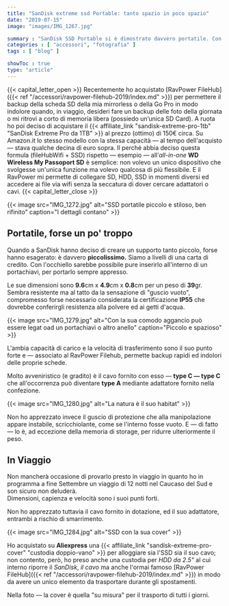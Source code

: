 ```yaml
---
title: "SanDisk extreme ssd Portable: tanto spazio in poco spazio"
date: "2019-07-15"
image: "images/IMG_1267.jpg"

summary : "SanDisk SSD Portable si è dimostrato davvero portatile. Con le dimensioni simili a quelle di una carta di credito, permette di avere tanto spazio di archiviazione in mobilità. Ottimo per i viaggi."
categories : [ "accessori", "fotografia" ]
tags : [ "blog" ]

showToc : true
type: "article"
---
```


{{< capital_letter_open >}}
Recentemente ho acquistato [RavPower FileHub]({{< ref "/accessori/ravpower-filehub-2019/index.md" >}}) per permettere il backup della scheda SD della mia mirrorless o della Go Pro in modo indolore quando, in viaggio, desideri fare un backup delle foto della giornata o mi ritrovi a corto di memoria libera (possiedo un’unica SD Card).
A ruota ho poi deciso di acquistare il {{< affiliate_link "sandisk-extreme-pro-1tb" "SanDisk Extreme Pro da 1TB" >}} al prezzo (ottimo) di 150€ circa. Su Amazon.it lo stesso modello con la stessa capacità ― al tempo dell'acquisto ― stava qualche decina di euro sopra.
Il perché abbia deciso questa formula (fileHubWifi + SSD) rispetto ― esempio ― all’_all-in-one_ **WD Wireless My Passoport SD** è semplice: non volevo un unico dispositivo che svolgesse un'unica funzione ma volevo qualcosa di più flessibile. E il RavPower mi permette di collegare SD, HDD, SSD in momenti diversi ed accedere ai file via wifi senza la seccatura di dover cercare adattatori o cavi.
{{< capital_letter_close >}}

{{< image src="IMG_1272.jpg" alt="SSD portatile piccolo e stiloso, ben rifinito" caption="I dettagli contano" >}}

## Portatile, forse un po' troppo

Quando a SanDisk hanno deciso di creare un supporto tanto piccolo, forse hanno esagerato: è davvero **piccolissimo.** Siamo a livelli di una carta di credito. Con l'occhiello sarebbe possibile pure inserirlo all'interno di un portachiavi, per portarlo sempre appresso.

Le sue dimensioni sono **9.6**cm x **4.9**cm x **0.8**cm per un peso di **39**gr. Sembra resistente ma al tatto da la sensazione di "guscio vuoto", compromesso forse necessario considerata la certificazione **IP55** che dovrebbe conferirgli resistenza alla polvere ed ai getti d'acqua.

{{< image src="IMG_1279.jpg" alt="Con la sua comodo aggancio può essere legat oad un portachiavi o altro anello" caption="Piccolo e spazioso" >}}

L'ambia capacità di carico e la velocità di trasferimento sono il suo punto forte e ― associato al RavPower Filehub, permette backup rapidi ed indolori delle proprie schede.

Molto avveniristico (e gradito) è il cavo fornito con esso ― **type C ― type C** che all'occorrenza può diventare **type A** mediante adattatore fornito nella confezione.

{{< image src="IMG_1280.jpg" alt="La natura è il suo habitat" >}}

Non ho apprezzato invece il guscio di protezione che alla manipolazione appare instabile, scricchiolante, come se l'interno fosse vuoto. E ― di fatto ― lo è, ad eccezione della memoria di storage, per ridurre ulteriormente il peso.

## In Viaggio

Non mancherà occasione di provarlo presto in viaggio in quanto ho in programma a fine Settembre un viaggio di 12 notti nel Caucaso del Sud e son sicuro non deluderà.  
Dimensioni, capienza e velocità sono i suoi punti forti.

Non ho apprezzato tuttavia il cavo fornito in dotazione, ed il suo adattatore, entrambi a rischio di smarrimento.

{{< image src="IMG_1284.jpg" alt="SSD con la sua cover" >}}

Ho acquistato su **Aliexpress** una {{< affiliate_link "sandisk-extreme-pro-cover" "custodia doppio-vano" >}} per alloggiare sia l'SSD sia il suo cavo; non contento, però, ho preso anche una custodia per _HDD da 2.5"_ al cui interno riporre il _SanDisk_, _il cavo_ ma anche l'ormai famoso [RavPower FileHub]({{< ref "/accessori/ravpower-filehub-2019/index.md" >}}) in modo da avere un unico elemento da trasportare durante gli spostamenti.

Nella foto ― la cover è quella "su misura" per il trasporto di tutti i giorni.
